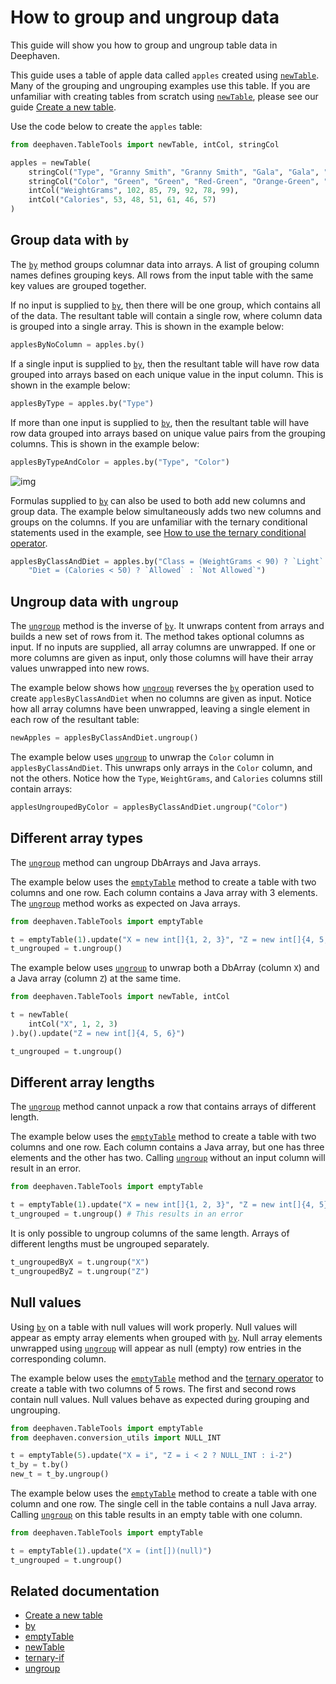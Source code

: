 # How to group and ungroup data

This guide will show you how to group and ungroup table data in Deephaven.

This guide uses a table of apple data called `apples` created using [`newTable`](https://deephaven.io/core/docs/reference/table-operations/create/newTable). Many of the grouping and ungrouping examples use this table. If you are unfamiliar with creating tables from scratch using [`newTable`](https://deephaven.io/core/docs/reference/table-operations/create/newTable), please see our guide [Create a new table](https://deephaven.io/core/docs/reference/table-operations/create/new-table).

Use the code below to create the `apples` table:

```python
from deephaven.TableTools import newTable, intCol, stringCol

apples = newTable(
    stringCol("Type", "Granny Smith", "Granny Smith", "Gala", "Gala", "Golden Delicious", "Golden Delicious"),
    stringCol("Color", "Green", "Green", "Red-Green", "Orange-Green", "Yellow", "Yellow"),
    intCol("WeightGrams", 102, 85, 79, 92, 78, 99),
    intCol("Calories", 53, 48, 51, 61, 46, 57)
)
```

## Group data with `by`

The [`by`](https://deephaven.io/core/docs/reference/table-operations/group-and-aggregate/by) method groups columnar data into arrays. A list of grouping column names defines grouping keys. All rows from the input table with the same key values are grouped together.

If no input is supplied to [`by`](https://deephaven.io/core/docs/reference/table-operations/group-and-aggregate/by), then there will be one group, which contains all of the data. The resultant table will contain a single row, where column data is grouped into a single array. This is shown in the example below:

```python
applesByNoColumn = apples.by()
```

If a single input is supplied to [`by`](https://deephaven.io/core/docs/reference/table-operations/group-and-aggregate/by), then the resultant table will have row data grouped into arrays based on each unique value in the input column. This is shown in the example below:

```python
applesByType = apples.by("Type")
```

If more than one input is supplied to [`by`](https://deephaven.io/core/docs/reference/table-operations/group-and-aggregate/by), then the resultant table will have row data grouped into arrays based on unique value pairs from the grouping columns. This is shown in the example below:

```python
applesByTypeAndColor = apples.by("Type", "Color")
```

![img](https://deephaven.io/core/docs/assets/how-to/applesBy-TypeAndColor.png)

Formulas supplied to [`by`](https://deephaven.io/core/docs/reference/table-operations/group-and-aggregate/by) can also be used to both add new columns and group data. The example below simultaneously adds two new columns and groups on the columns. If you are unfamiliar with the ternary conditional statements used in the example, see [How to use the ternary conditional operator](ternary-if-how-to).

```python
applesByClassAndDiet = apples.by("Class = (WeightGrams < 90) ? `Light` : `Heavy`",
    "Diet = (Calories < 50) ? `Allowed` : `Not Allowed`")
```

## Ungroup data with `ungroup`

The [`ungroup`](https://deephaven.io/core/docs/reference/table-operations/group-and-aggregate/ungroup) method is the inverse of [`by`](https://deephaven.io/core/docs/reference/table-operations/group-and-aggregate/by). It unwraps content from arrays and builds a new set of rows from it. The method takes optional columns as input. If no inputs are supplied, all array columns are unwrapped. If one or more columns are given as input, only those columns will have their array values unwrapped into new rows.

The example below shows how [`ungroup`](https://deephaven.io/core/docs/reference/table-operations/group-and-aggregate/ungroup) reverses the [`by`](https://deephaven.io/core/docs/reference/table-operations/group-and-aggregate/by) operation used to create `applesByClassAndDiet` when no columns are given as input. Notice how all array columns have been unwrapped, leaving a single element in each row of the resultant table:

```python
newApples = applesByClassAndDiet.ungroup()
```

The example below uses [`ungroup`](https://deephaven.io/core/docs/reference/table-operations/group-and-aggregate/ungroup) to unwrap the `Color` column in `applesByClassAndDiet`. This unwraps only arrays in the `Color` column, and not the others. Notice how the `Type`, `WeightGrams`, and `Calories` columns still contain arrays:

```python
applesUngroupedByColor = applesByClassAndDiet.ungroup("Color")
```

## Different array types

The [`ungroup`](https://deephaven.io/core/docs/reference/table-operations/group-and-aggregate/ungroup) method can ungroup DbArrays and Java arrays.

The example below uses the [`emptyTable`](https://deephaven.io/core/docs/reference/table-operations/create/emptyTable) method to create a table with two columns and one row. Each column contains a Java array with 3 elements. The [`ungroup`](https://deephaven.io/core/docs/reference/table-operations/group-and-aggregate/ungroup) method works as expected on Java arrays.

```python
from deephaven.TableTools import emptyTable

t = emptyTable(1).update("X = new int[]{1, 2, 3}", "Z = new int[]{4, 5, 6}")
t_ungrouped = t.ungroup()
```

The example below uses [`ungroup`](https://deephaven.io/core/docs/reference/table-operations/group-and-aggregate/ungroup) to unwrap both a DbArray (column `X`) and a Java array (column `Z`) at the same time.

```python
from deephaven.TableTools import newTable, intCol

t = newTable(
    intCol("X", 1, 2, 3)
).by().update("Z = new int[]{4, 5, 6}")

t_ungrouped = t.ungroup()
```

## Different array lengths

The [`ungroup`](https://deephaven.io/core/docs/reference/table-operations/group-and-aggregate/ungroup) method cannot unpack a row that contains arrays of different length.

The example below uses the [`emptyTable`](https://deephaven.io/core/docs/reference/table-operations/create/emptyTable) method to create a table with two columns and one row. Each column contains a Java array, but one has three elements and the other has two. Calling [`ungroup`](https://deephaven.io/core/docs/reference/table-operations/group-and-aggregate/ungroup) without an input column will result in an error.

```python
from deephaven.TableTools import emptyTable

t = emptyTable(1).update("X = new int[]{1, 2, 3}", "Z = new int[]{4, 5}")
t_ungrouped = t.ungroup() # This results in an error
```

It is only possible to ungroup columns of the same length. Arrays of different lengths must be ungrouped separately.

```python
t_ungroupedByX = t.ungroup("X")
t_ungroupedByZ = t.ungroup("Z")
```

## Null values

Using [`by`](https://deephaven.io/core/docs/reference/table-operations/group-and-aggregate/by) on a table with null values will work properly. Null values will appear as empty array elements when grouped with [`by`](https://deephaven.io/core/docs/reference/table-operations/group-and-aggregate/by). Null array elements unwrapped using [`ungroup`](https://deephaven.io/core/docs/reference/table-operations/group-and-aggregate/ungroup) will appear as null (empty) row entries in the corresponding column.

The example below uses the [`emptyTable`](https://deephaven.io/core/docs/reference/table-operations/create/emptyTable) method and the [ternary operator](https://deephaven.io/core/docs/reference/query-language/control-flow/ternary-if) to create a table with two columns of 5 rows. The first and second rows contain null values. Null values behave as expected during grouping and ungrouping.

```python
from deephaven.TableTools import emptyTable
from deephaven.conversion_utils import NULL_INT

t = emptyTable(5).update("X = i", "Z = i < 2 ? NULL_INT : i-2")
t_by = t.by()
new_t = t_by.ungroup()
```

The example below uses the [`emptyTable`](https://deephaven.io/core/docs/reference/table-operations/create/emptyTable) method to create a table with one column and one row. The single cell in the table contains a null Java array. Calling [`ungroup`](https://deephaven.io/core/docs/reference/table-operations/group-and-aggregate/ungroup) on this table results in an empty table with one column.

```python
from deephaven.TableTools import emptyTable

t = emptyTable(1).update("X = (int[])(null)")
t_ungrouped = t.ungroup()
```

## Related documentation

- [Create a new table](https://deephaven.io/core/docs/reference/table-operations/create/new-table)
- [by](https://deephaven.io/core/docs/reference/table-operations/group-and-aggregate/by)
- [emptyTable](https://deephaven.io/core/docs/reference/table-operations/create/emptyTable)
- [newTable](https://deephaven.io/core/docs/reference/table-operations/create/newTable)
- [ternary-if](https://deephaven.io/core/docs/reference/query-language/control-flow/ternary-if)
- [ungroup](https://deephaven.io/core/docs/reference/table-operations/group-and-aggregate/ungroup)
